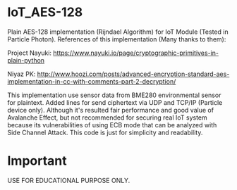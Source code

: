 # IoT_AES-128
Plain AES-128 implementation (Rijndael Algorithm) for IoT Module (Tested in Particle Photon).
References of this implementation (Many thanks to them):

Project Nayuki: https://www.nayuki.io/page/cryptographic-primitives-in-plain-python

Niyaz PK: http://www.hoozi.com/posts/advanced-encryption-standard-aes-implementation-in-cc-with-comments-part-2-decryption/

This implementation use sensor data from BME280 environmental sensor for plaintext. Added lines for send ciphertext via UDP and TCP/IP (Particle device only). Although it's resulted fair performance and good value of Avalanche Effect, but not recommended for securing real IoT system because its vulnerabilities of using ECB mode that can be analyzed with Side Channel Attack. This code is just for simplicity and readability. 

# Important
USE FOR EDUCATIONAL PURPOSE ONLY.


